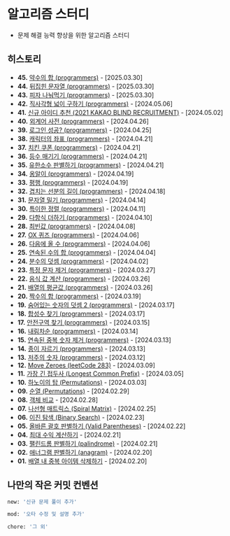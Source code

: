 # 알고리즘 스터디

- 문제 해결 능력 향상을 위한 알고리즘 스터디

## 히스토리

- **45.** [약수의 합 (programmers)](https://github.com/logswave/algorithms/blob/main/45/index.js) - [2025.03.30]
- **44.** [뒤집힌 문자열 (programmers)](https://github.com/logswave/algorithms/blob/main/44/index.js) - [2025.03.30]
- **43.** [피자 나눠먹기 (programmers)](https://github.com/logswave/algorithms/blob/main/43/index.js) - [2025.03.30]
- **42.** [직사각형 넓이 구하기 (programmers)](https://github.com/logswave/algorithms/blob/main/42/index.js) - [2024.05.06]
- **41.** [신규 아이디 추천 (2021 KAKAO BLIND RECRUITMENT)](https://github.com/logswave/algorithms/blob/main/41/index.js) - [2024.05.02]
- **40.** [외계어 사전 (programmers)](https://github.com/logswave/algorithms/blob/main/40/index.js) - [2024.04.26]
- **39.** [로그인 성공? (programmers)](https://github.com/logswave/algorithms/blob/main/39/index.js) - [2024.04.25]
- **38.** [캐릭터의 좌표 (programmers)](https://github.com/logswave/algorithms/blob/main/38/index.js) - [2024.04.21]
- **37.** [치킨 쿠폰 (programmers)](https://github.com/logswave/algorithms/blob/main/37/index.js) - [2024.04.21]
- **36.** [등수 매기기 (programmers)](https://github.com/logswave/algorithms/blob/main/36/index.js) - [2024.04.21]
- **35.** [유한소수 판별하기 (programmers)](https://github.com/logswave/algorithms/blob/main/35/index.js) - [2024.04.21]
- **34.** [옹알이 (programmers)](https://github.com/logswave/algorithms/blob/main/34/index.js) - [2024.04.19]
- **33.** [평행 (programmers)](https://github.com/logswave/algorithms/blob/main/33/index.js) - [2024.04.19]
- **32.** [겹치는 선분의 길이 (programmers)](https://github.com/logswave/algorithms/blob/main/32/index.js) - [2024.04.18]
- **31.** [문자열 밀기 (programmers)](https://github.com/logswave/algorithms/blob/main/31/index.js) - [2024.04.14]
- **30.** [특이한 정렬 (programmers)](https://github.com/logswave/algorithms/blob/main/30/index.js) - [2024.04.11]
- **29.** [다항식 더하기 (programmers)](https://github.com/logswave/algorithms/blob/main/29/index.js) - [2024.04.10]
- **28.** [최빈값 (programmers)](https://github.com/logswave/algorithms/blob/main/28/index.js) - [2024.04.08]
- **27.** [OX 퀴즈 (programmers)](https://github.com/logswave/algorithms/blob/main/27/index.js) - [2024.04.06]
- **26.** [다음에 올 수 (programmers)](https://github.com/logswave/algorithms/blob/main/26/index.js) - [2024.04.06]
- **25.** [연속된 수의 합 (programmers)](https://github.com/logswave/algorithms/blob/main/25/index.js) - [2024.04.04]
- **24.** [분수의 덧셈 (programmers)](https://github.com/logswave/algorithms/blob/main/24/index.js) - [2024.04.02]
- **23.** [특정 문자 제거 (programmers)](https://github.com/logswave/algorithms/blob/main/23/index.js) - [2024.03.27]
- **22.** [음식 값 계산 (programmers)](https://github.com/logswave/algorithms/blob/main/22/index.js) - [2024.03.26]
- **21.** [배열의 평균값 (programmers)](https://github.com/logswave/algorithms/blob/main/21/index.js) - [2024.03.26]
- **20.** [짝수의 합 (programmers)](https://github.com/logswave/algorithms/blob/main/20/index.js) - [2024.03.19]
- **19.** [숨어있는 숫자의 덧셈 2 (programmers)](https://github.com/logswave/algorithms/blob/main/19/index.js) - [2024.03.17]
- **18.** [합성수 찾기 (programmers)](https://github.com/logswave/algorithms/blob/main/18/index.js) - [2024.03.17]
- **17.** [안전구역 찾기 (programmers)](https://github.com/logswave/algorithms/blob/main/17/index.js) - [2024.03.15]
- **16.** [내림차순 (programmers)](https://github.com/logswave/algorithms/blob/main/16/index.js) - [2024.03.14]
- **15.** [연속된 중복 숫자 제거 (programmers)](https://github.com/logswave/algorithms/blob/main/15/index.js) - [2024.03.13]
- **14.** [종이 자르기 (programmers)](https://github.com/logswave/algorithms/blob/main/14/index.js) - [2024.03.13]
- **13.** [저주의 숫자 (programmers)](https://github.com/logswave/algorithms/blob/main/13/index.js) - [2024.03.12]
- **12.** [Move Zeroes (leetCode 283)](https://github.com/logswave/algorithms/blob/main/12/index.js) - [2024.03.09]
- **11.** [가장 긴 접두사 (Longest Common Prefix)](https://github.com/logswave/algorithms/blob/main/11/index.js) - [2024.03.05]
- **10.** [하노이의 탑 (Permutations)](https://github.com/logswave/algorithms/blob/main/10/index.js) - [2024.03.03]
- **09.** [순열 (Permutations)](https://github.com/logswave/algorithms/blob/main/09/index.js) - [2024.02.29]
- **08.** [객체 비교](https://github.com/logswave/algorithms/blob/main/08/index.js) - [2024.02.28]
- **07.** [나선형 매트릭스 (Spiral Matrix)](https://github.com/logswave/algorithms/blob/main/07/index.js) - [2024.02.25]
- **06.** [이진 탐색 (Binary Search)](https://github.com/logswave/algorithms/blob/main/06/index.js) - [2024.02.23]
- **05.** [올바른 괄호 판별하기 (Valid Parentheses)](https://github.com/logswave/algorithms/blob/main/05/index.js) - [2024.02.22]
- **04.** [최대 수익 계산하기](https://github.com/logswave/algorithms/blob/main/04/index.js) - [2024.02.21]
- **03.** [팰린드롬 판별하기 (palindrome)](https://github.com/logswave/algorithms/blob/main/03/index.js) - [2024.02.21]
- **02.** [애너그램 판별하기 (anagram)](https://github.com/logswave/algorithms/blob/main/02/index.js) - [2024.02.20]
- **01.** [배열 내 중복 아이템 삭제하기](https://github.com/logswave/algorithms/blob/main/01/index.js) - [2024.02.20]

## 나만의 작은 커밋 컨벤션

```bash
new: '신규 문제 풀이 추가'

mod: '오타 수정 및 설명 추가'

chore: '그 외'
```
